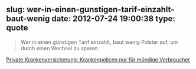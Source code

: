slug: wer-in-einen-gunstigen-tarif-einzahlt-baut-wenig
date: 2012-07-24 19:00:38
type: quote
---

> Wer in einen günstigen Tarif einzahlt, baut wenig Polster auf, um durch einen Wechsel zu sparen

[Private Krankenversicherung: Krankenpolicen nur für mündige Verbraucher](http://www.faz.net/aktuell/finanzen/meine-finanzen/private-krankenversicherung-krankenpolicen-nur-fuer-muendige-verbraucher-11823452.html)
